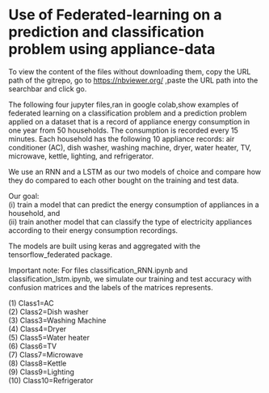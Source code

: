 
# Use of Federated-learning on a prediction and classification problem using appliance-data 

To view the content of the files without downloading them, copy the URL path of the gitrepo, go to https://nbviewer.org/ ,paste the URL path into the searchbar  and click go.



The following four jupyter files,ran in google colab,show examples of federated learning on a classification problem and a prediction problem applied on a dataset that is a record of appliance energy consumption in one year from 50 households. The consumption is recorded every 15 minutes. Each household has the following 10 appliance
records: air conditioner (AC), dish washer, washing machine, dryer, water heater, TV,
microwave, kettle, lighting, and refrigerator.  

We use an RNN and a LSTM as our two models of choice and compare how they do compared to each other bought on the training and test data.  

Our goal:  
(i) train a model that can predict the energy consumption of appliances in a household, and  
(ii) train another model that can classify the type of electricity appliances according to their energy consumption recordings.  

The models are built using keras and aggregated with the tensorflow_federated package.  


Important note: For files classification_RNN.ipynb and classification_lstm.ipynb, we simulate our training and test accuracy with confusion matrices and the labels of the matrices represents.  

(1) Class1=AC  
(2) Class2=Dish washer  
(3) Class3=Washing Machine	  
(4) Class4=Dryer  
(5) Class5=Water heater  
(6) Class6=TV	 
(7) Class7=Microwave  
(8) Class8=Kettle  
(9) Class9=Lighting  
(10) Class10=Refrigerator  
